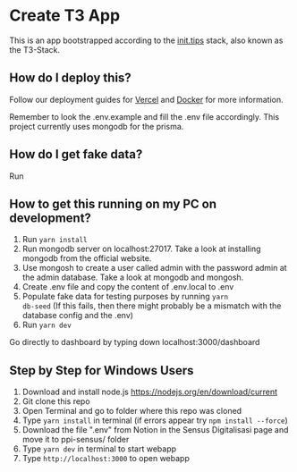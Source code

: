 # Create T3 App

This is an app bootstrapped according to the [init.tips](https://init.tips) stack, also known as the T3-Stack.

## How do I deploy this?

Follow our deployment guides for [Vercel](https://create.t3.gg/en/deployment/vercel) and [Docker](https://create.t3.gg/en/deployment/docker) for more information.

Remember to look the .env.example and fill the .env file accordingly. This project currently uses mongodb for the prisma.


## How do I get fake data?

Run 

## How to get this running on my PC on development? 

1. Run <code>yarn install</code>
2. Run mongodb server on localhost:27017. Take a look at installing mongodb from the official website.   
3. Use mongosh to create a user called admin with the password admin at the admin database. Take a look at mongodb and mongosh. 
4. Create .env file and copy the content of .env.local to .env
5. Populate fake data for testing purposes by running <code>yarn db-seed</code> (If this fails, then there might probably be a mismatch with the database config and the .env)
6. Run <code>yarn dev</code>

Go directly to dashboard by typing down localhost:3000/dashboard


## Step by Step for Windows Users
1. Download and install node.js https://nodejs.org/en/download/current
2. Git clone this repo
3. Open Terminal and go to folder where this repo was cloned
4. Type <code>yarn install</code> in terminal (if errors appear try <code>npm install --force</code>)
5. Download the file ".env" from Notion in the Sensus Digitalisasi page and move it to ppi-sensus/ folder
8. Type <code>yarn dev</code> in terminal to start webapp
9. Type <code>http://localhost:3000</code> to open webapp
